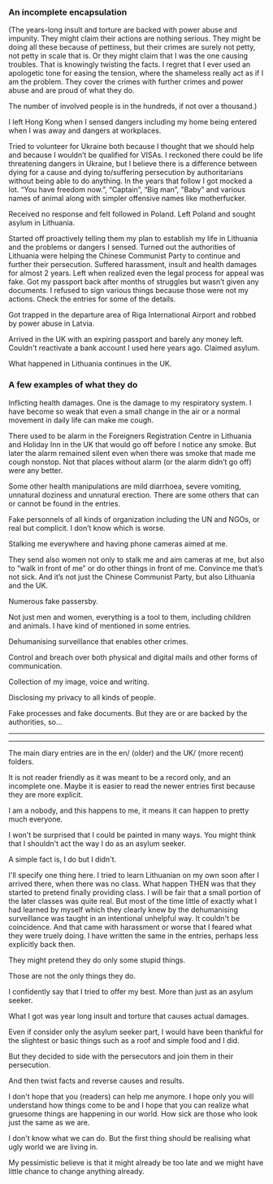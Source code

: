 ### An incomplete encapsulation

(The years-long insult and torture are backed with power abuse and impunity. They might claim their actions are nothing serious. They might be doing all these because of pettiness, but their crimes are surely not petty, not petty in scale that is. Or they might claim that I was the one causing troubles. That is knowingly twisting the facts. I regret that I ever used an apologetic tone for easing the tension, where the shameless really act as if I am the problem. They cover the crimes with further crimes and power abuse and are proud of what they do.

The number of involved people is in the hundreds, if not over a thousand.)

I left Hong Kong when I sensed dangers including my home being entered when I was away and dangers at workplaces.

Tried to volunteer for Ukraine both because I thought that we should help and because I wouldn’t be qualified for VISAs. I reckoned there could be life threatening dangers in Ukraine, but I believe there is a difference between dying for a cause and dying to/suffering persecution by authoritarians without being able to do anything. In the years that follow I got mocked a lot. “You have freedom now.”, “Captain”, “Big man”, "Baby” and various names of animal along with simpler offensive names like motherfucker.

Received no response and felt followed in Poland. Left Poland and sought asylum in Lithuania.

Started off proactively telling them my plan to establish my life in Lithuania and the problems or dangers I sensed. Turned out the authorities of Lithuania were helping the Chinese Communist Party to continue and further their persecution. Suffered harassment, insult and health damages for almost 2 years. Left when realized even the legal process for appeal was fake. Got my passport back after months of struggles but wasn’t given any documents. I refused to sign various things because those were not my actions. Check the entries for some of the details.

Got trapped in the departure area of Riga International Airport and robbed by power abuse in Latvia.

Arrived in the UK with an expiring passport and barely any money left. Couldn't reactivate a bank account I used here years ago. Claimed asylum. 

What happened in Lithuania continues in the UK.

### A few examples of what they do

Inflicting health damages. One is the damage to my respiratory system. I have become so weak that even a small change in the air or a normal movement in daily life can make me cough.

There used to be alarm in the Foreigners Registration Centre in Lithuania and Holiday Inn in the UK that would go off before I notice any smoke. But later the alarm remained silent even when there was smoke that made me cough nonstop. Not that places without alarm (or the alarm didn’t go off) were any better.

Some other health manipulations are mild diarrhoea, severe vomiting, unnatural doziness and unnatural erection. There are some others that can or cannot be found in the entries.

Fake personnels of all kinds of organization including the UN and NGOs, or real but complicit. I don’t know which is worse.

Stalking me everywhere and having phone cameras aimed at me.

They send also women not only to stalk me and aim cameras at me, but also to “walk in front of me” or do other things in front of me. Convince me that’s not sick. And it’s not just the Chinese Communist Party, but also Lithuania and the UK.

Numerous fake passersby.

Not just men and women, everything is a tool to them, including children and animals. I have kind of mentioned in some entries.

Dehumanising surveillance that enables other crimes.

Control and breach over both physical and digital mails and other forms of communication.

Collection of my image, voice and writing.

Disclosing my privacy to all kinds of people.

Fake processes and fake documents. But they are or are backed by the authorities, so...

---
---

The main diary entries are in the en/ (older) and the UK/ (more recent) folders.

It is not reader friendly as it was meant to be a record only, and an incomplete one. Maybe it is easier to read the newer entries first because they are more explicit.

I am a nobody, and this happens to me, it means it can happen to pretty much everyone.

I won't be surprised that I could be painted in many ways. You might think that I shouldn't act the way I do as an asylum seeker.

A simple fact is, I do but I didn't.

I'll specify one thing here. I tried to learn Lithuanian on my own soon after I arrived there, when there was no class. What happen THEN was that they started to pretend finally providing class. I will be fair that a small portion of the later classes was quite real. But most of the time little of exactly what I had learned by myself which they clearly knew by the dehumanising surveillance was taught in an intentional unhelpful way. It couldn't be coincidence. And that came with harassment or worse that I feared what they were truely doing. I have written the same in the entries, perhaps less explicitly back then.

They might pretend they do only some stupid things.

Those are not the only things they do.

I confidently say that I tried to offer my best. More than just as an asylum seeker. 

What I got was year long insult and torture that causes actual damages.

Even if consider only the asylum seeker part, I would have been thankful for the slightest or basic things such as a roof and simple food and I did. 

But they decided to side with the persecutors and join them in their persecution.

And then twist facts and reverse causes and results.

I don't hope that you (readers) can help me anymore. I hope only you will understand how things come to be and I hope that you can realize what gruesome things are happening in our world. How sick are those who look just the same as we are.

I don't know what we can do. But the first thing should be realising what ugly world we are living in.

My pessimistic believe is that it might already be too late and we might have little chance to change anything already.
